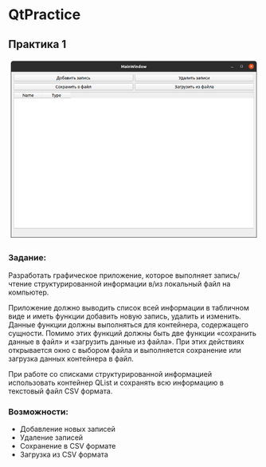 # QtPractice

## Практика 1

![picture](https://raw.githubusercontent.com/brdby/QtPractice/main/screenshots/pr1.png)

### Задание:
Разработать графическое приложение, которое выполняет запись/чтение
структурированной информации в/из локальный файл на компьютер.

Приложение должно выводить список всей информации в табличном виде и
иметь функции добавить новую запись, удалить и изменить. Данные функции
должны выполняться для контейнера, содержащего сущности. Помимо этих
функций должны быть две функции «сохранить данные в файл» и «загрузить
данные из файла». При этих действиях открывается окно с выбором файла и
выполняется сохранение или загрузка данных контейнера в файл.

При работе со списками структурированной информацией использовать
контейнер QList и сохранять всю информацию в текстовый файл CSV формата.

### Возможности:
- Добавление новых записей
- Удаление записей
- Сохранение в CSV формате
- Загрузка из CSV формата
